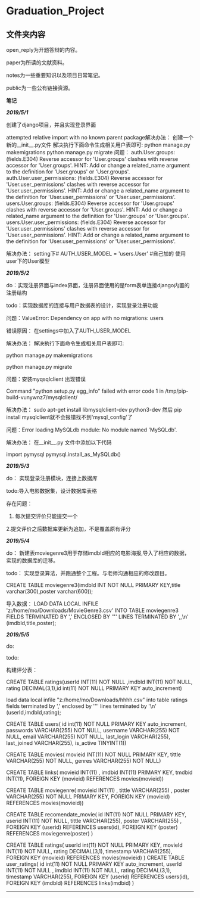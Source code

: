 # Graduation_Project
## 文件夹内容
   open_reply为开题答辩的内容。
   
   paper为所读的文献资料。
   
   notes为一些重要知识以及项目日常笔记。
   
   public为一些公有链接资源。
   
**笔记**

***2019/5/1***

创建了django项目，并且实现登录界面

attempted relative import with no known parent package解决办法：
创建一个新的__init__.py文件
 解决执行下面命令生成相关用户表即可:
    python manage.py  makemigrations
    python manage.py  migrate
问题：
auth.User.groups: (fields.E304) Reverse accessor for 'User.groups' clashes with reverse accessor for 'User.groups'.
	HINT: Add or change a related_name argument to the definition for 'User.groups' or 'User.groups'.
auth.User.user_permissions: (fields.E304) Reverse accessor for 'User.user_permissions' clashes with reverse accessor for 'User.user_permissions'.
	HINT: Add or change a related_name argument to the definition for 'User.user_permissions' or 'User.user_permissions'.
users.User.groups: (fields.E304) Reverse accessor for 'User.groups' clashes with reverse accessor for 'User.groups'.
	HINT: Add or change a related_name argument to the definition for 'User.groups' or 'User.groups'.
users.User.user_permissions: (fields.E304) Reverse accessor for 'User.user_permissions' clashes with reverse accessor for 'User.user_permissions'.
	HINT: Add or change a related_name argument to the definition for 'User.user_permissions' or 'User.user_permissions'.

解决办法：
setting下# AUTH_USER_MODEL = 'users.User'   #自己加的   使用user下的User模型

***2019/5/2***

do：实现注册界面与index界面，注册界面使用的是form表单连接django内置的注册结构

todo：实现数据库的连接与用户数据表的设计，实现登录注册功能


问题：ValueError: Dependency on app with no migrations: users

错误原因： 在settings中加入了AUTH_USER_MODEL 

解决办法： 
解决执行下面命令生成相关用户表即可:

python manage.py  makemigrations

python manage.py  migrate

问题：安装myqsqlclient 出现错误

Command "python setup.py egg_info" failed with error code 1 in /tmp/pip-build-vunywnz7/mysqlclient/

解决办法：
sudo  apt-get install libmysqlclient-dev python3-dev
然后
pip install mysqlclient就不会报错找不到'mysql_config'了

问题：Error loading MySQLdb module: No module named 'MySQLdb'.

解决办法：
在__init__.py 文件中添加以下代码

import pymysql
pymysql.install_as_MySQLdb()

***2019/5/3***

do：
实现登录注册模块，连接上数据库

todo:导入电影数据集，设计数据库表格

存在问题：
1. 每次提交评价只能提交一个

2.提交评价之后数据库更新为追加，不是覆盖原有评分

***2019/5/4***

do：
新建表moviegenre3用于存储imdbId相应的电影海报,导入了相应的数据，实现的数据库的迁移。

todo：
实现登录算法，并跑通整个工程。与老师沟通相应的修改题目。

CREATE TABLE moviegenre3(imdbId INT NOT NULL PRIMARY KEY,title varchar(300),poster varchar(600));

导入数据：
LOAD DATA LOCAL INFILE 'z:/home/mo/Downloads/MovieGenre3.csv' INTO TABLE moviegenre3
FIELDS TERMINATED BY ','
ENCLOSED BY '"'
LINES TERMINATED BY ',,\n'
(imdbId,title,poster);

***2019/5/5***

do:

todo:

构建评分表：

CREATE TABLE ratings(userId INT(11) NOT NULL ,imdbId INT(11) NOT NULL, rating DECIMAL(3,1),id int(11) NOT NULL PRIMARY KEY auto_increment)

load data local infile "z:/home/mo/Downloads/hhhh.csv" into table ratings fields terminated by ','
enclosed by '"'
lines terminated by '\n'
(userId,imdbId,rating);



CREATE TABLE users(
id int(11) NOT NULL PRIMARY KEY auto_increment,
passwords VARCHAR(255) NOT NULL,
username VARCHAR(255) NOT NULL,
email VARCHAR(255) NOT NULL,
last_login VARCHAR(255),
last_joined VARCHAR(255),
is_active TINYINT(1))

CREATE TABLE movies(
movieid INT(11) NOT NULL PRIMARY KEY,
tittle VARCHAR(255) NOT NULL,
genres VARCHAR(255) NOT NULL)

CREATE TABLE links(
movieid INT(11) ,
imdbid INT(11) PRIMARY KEY,
tmdbid INT(11),
FOREIGN KEY (movieid) REFERENCES movies(movieid))

CREATE TABLE moviegenre(
movieid INT(11) ,
tittle VARCHAR(255) ,
poster VARCHAR(255) NOT NULL PRIMARY KEY,
FOREIGN KEY (movieid) REFERENCES movies(movieid))

CREATE TABLE recomendate_movie(
id INT(11) NOT NULL PRIMARY KEY,
userid INT(11) NOT NULL,
tittle VARCHAR(255),
poster VARCHAR(255) ,
FOREIGN KEY (userid) REFERENCES users(id),
FOREIGN KEY (poster) REFERENCES moviegenre(poster)
)

CREATE TABLE ratings(
userId int(11) NOT NULL PRIMARY KEY,
movieId INT(11) NOT NULL,
rating DECIMAL(3,1),
timestamp VARCHAR(255),
FOREIGN KEY (movieid) REFERENCES movies(movieid)
)
CREATE TABLE user_ratings(
id int(11) NOT NULL PRIMARY KEY auto_increment,
userId INT(11) NOT NULL ,
imdbId INT(11) NOT NULL, 
rating DECIMAL(3,1),
timestamp VARCHAR(255),
FOREIGN KEY (userid) REFERENCES users(id),
FOREIGN KEY (imdbId) REFERENCES links(imdbid)
)



****

